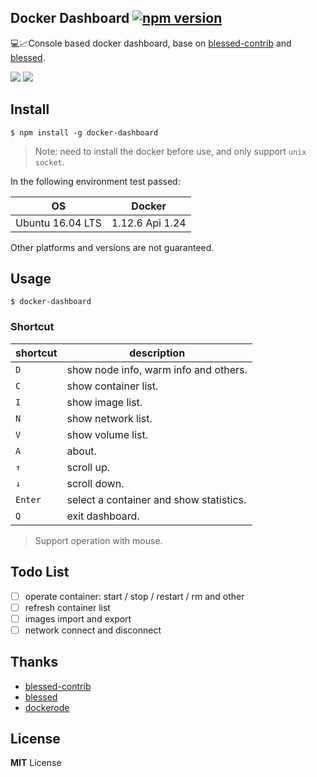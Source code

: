 ## Docker Dashboard [![npm version](https://badge.fury.io/js/docker-dashboard.png)](https://www.npmjs.com/package/docker-dashboard)
:computer::chart_with_upwards_trend:Console based docker dashboard, base on [blessed-contrib](https://github.com/yaronn/blessed-contrib) and [blessed](https://github.com/chjj/blessed).

![](https://raw.githubusercontent.com/pipiliang/docker-dashboard/master/screenshot/home.PNG)
![](https://raw.githubusercontent.com/pipiliang/docker-dashboard/master/screenshot/containers.PNG)

## Install

```
$ npm install -g docker-dashboard
```
>Note: need to install the docker before use, and only support `unix socket`.

In the following environment test passed:

|OS|Docker|
|----|----|
|Ubuntu 16.04 LTS|1.12.6  Api 1.24 |

Other platforms and versions are not guaranteed.

## Usage

```
$ docker-dashboard
```

### Shortcut
|shortcut|description|
|----|----|
|`D`| show node info, warm info and others.|
|`C`| show container list.|
|`I`| show image list.|
|`N`| show network list.|
|`V`| show volume list.|
|`A`| about.|
|`↑`| scroll up.|
|`↓`| scroll down.|
|`Enter`| select a container and show statistics.|
|`Q`| exit dashboard.|

> Support operation with mouse.

## Todo List

- [ ] operate container: start / stop / restart / rm and other
- [ ] refresh container list
- [ ] images import and export
- [ ] network connect and disconnect

## Thanks
- [blessed-contrib](https://github.com/yaronn/blessed-contrib)
- [blessed](https://github.com/chjj/blessed)
- [dockerode](https://github.com/apocas/dockerode)

## License
**MIT** License
